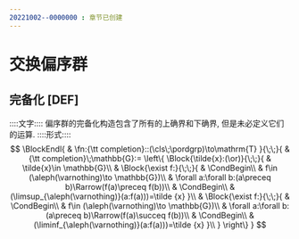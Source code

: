 ```yaml
---
20221002--0000000 : 章节已创建
---
```

# 交换偏序群
## 完备化 [DEF]
::::文字::::
偏序群的完备化构造包含了所有的上确界和下确界, 但是未必定义它们的运算. 
::::形式::::
$$
\BlockEndl{
    & \fn:{\tt completion}::(\cls\;\pordgrp)\to\mathrm{T}
}{\;\;}{
    & {\tt completion}\;\mathbb{G}:=
    \left\{
        \Block{\tilde{x}:(\or)}{\;\;}{
            & \tilde{x}\in \mathbb{G}\\
            & \Block{\exist f:}{\;\;}{
                & \CondBegin\\
                & f\in (\aleph(\varnothing)\to \mathbb{G})\\
                & \forall a:\forall b:(a\preceq b)\Rarrow(f(a)\preceq f(b))\\
                & \CondBegin\\
                & (\limsup_{\aleph(\varnothing)}(a:f(a)))=\tilde {x}
            }\\
            & \Block{\exist f:}{\;\;}{
                & \CondBegin\\
                & f\in (\aleph(\varnothing)\to \mathbb{G})\\
                & \forall a:\forall b:(a\preceq b)\Rarrow(f(a)\succeq f(b))\\
                & \CondBegin\\
                & (\liminf_{\aleph(\varnothing)}(a:f(a)))=\tilde {x}
            }\\
        }
    \right\}
}
$$
